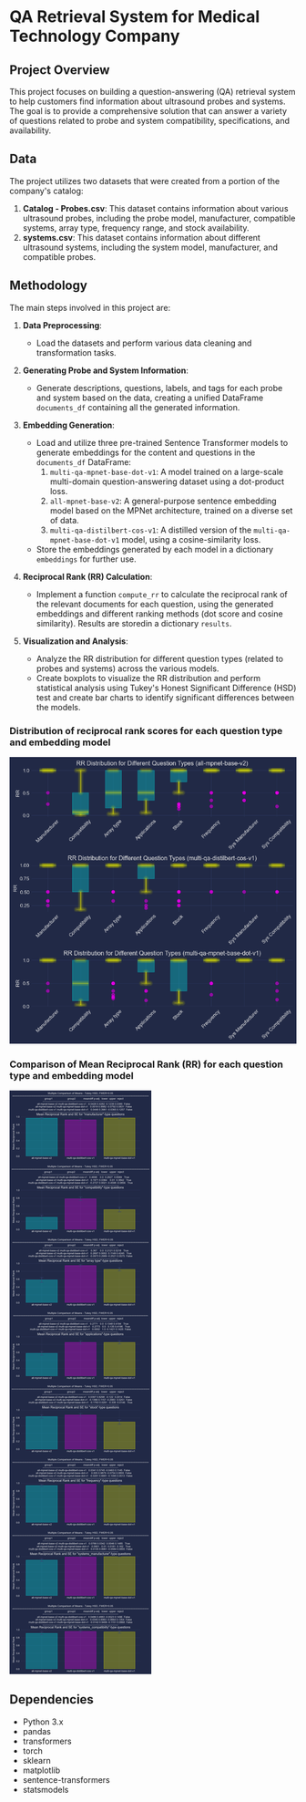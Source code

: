 # QA Retrieval System for Medical Technology Company

## Project Overview
This project focuses on building a question-answering (QA) retrieval system to help customers find information about ultrasound probes and systems. The goal is to provide a comprehensive solution that can answer a variety of questions related to probe and system compatibility, specifications, and availability.

## Data
The project utilizes two datasets that were created from a portion of the company's catalog:

1. **Catalog - Probes.csv**: This dataset contains information about various ultrasound probes, including the probe model, manufacturer, compatible systems, array type, frequency range, and stock availability.
2. **systems.csv**: This dataset contains information about different ultrasound systems, including the system model, manufacturer, and compatible probes.

## Methodology
The main steps involved in this project are:

1. **Data Preprocessing**:
   - Load the datasets and perform various data cleaning and transformation tasks.

2. **Generating Probe and System Information**:
   - Generate descriptions, questions, labels, and tags for each probe and system based on the data, creating a unified DataFrame `documents_df` containing all the generated information.

3. **Embedding Generation**:
   - Load and utilize three pre-trained Sentence Transformer models to generate embeddings for the content and questions in the `documents_df` DataFrame:
     1. `multi-qa-mpnet-base-dot-v1`: A model trained on a large-scale multi-domain question-answering dataset using a dot-product loss.
     2. `all-mpnet-base-v2`: A general-purpose sentence embedding model based on the MPNet architecture, trained on a diverse set of data.
     3. `multi-qa-distilbert-cos-v1`: A distilled version of the `multi-qa-mpnet-base-dot-v1` model, using a cosine-similarity loss.
   - Store the embeddings generated by each model in a dictionary `embeddings` for further use.

4. **Reciprocal Rank (RR) Calculation**:
   - Implement a function `compute_rr` to calculate the reciprocal rank of the relevant documents for each question, using the generated embeddings and different ranking methods (dot score and cosine similarity). Results are storedin a dictionary `results`.

5. **Visualization and Analysis**:
   - Analyze the RR distribution for different question types (related to probes and systems) across the various models.
   - Create boxplots to visualize the RR distribution and perform statistical analysis using Tukey's Honest Significant Difference (HSD) test and create bar charts to identify significant differences between the models.

### Distribution of reciprocal rank scores for each question type and embedding model

![Boxplot Visualization](images/boxplot.png)

### Comparison of Mean Reciprocal Rank (RR) for each question type and embedding model

![Bar Chart Visualization](images/bar_chart.png)

## Dependencies

- Python 3.x
- pandas
- transformers
- torch
- sklearn
- matplotlib
- sentence-transformers
- statsmodels